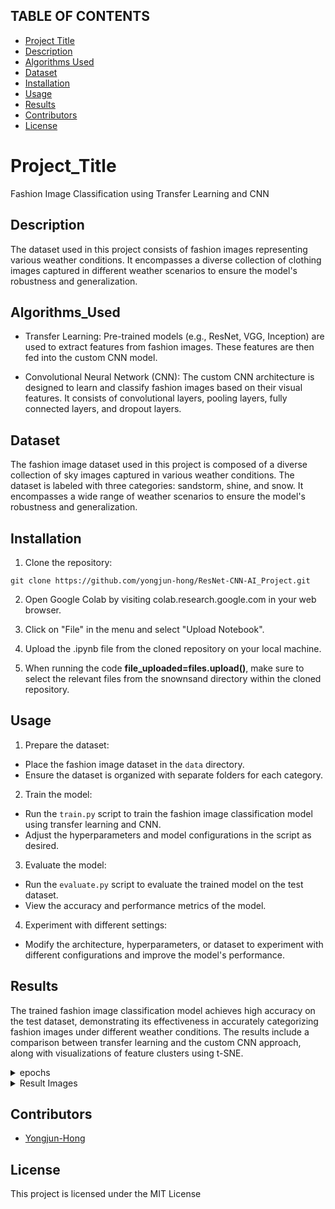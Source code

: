 ## TABLE OF CONTENTS

* [Project Title](#Project_Title)
* [Description](#Description)
* [Algorithms Used](#Algorithms_Used)
* [Dataset](#Dataset)
* [Installation](#installation)
* [Usage](#Usage)
* [Results](#results)
* [Contributors](#contributors)
* [License](#license)

# Project_Title

Fashion Image Classification using Transfer Learning and CNN

## Description

The dataset used in this project consists of fashion images representing various weather conditions. It encompasses a diverse collection of clothing images captured in different weather scenarios to ensure the model's robustness and generalization.

## Algorithms_Used

- Transfer Learning: Pre-trained models (e.g., ResNet, VGG, Inception) are used to extract features from fashion images. These features are then fed into the custom CNN model.

- Convolutional Neural Network (CNN): The custom CNN architecture is designed to learn and classify fashion images based on their visual features. It consists of convolutional layers, pooling layers, fully connected layers, and dropout layers.

## Dataset

The fashion image dataset used in this project is composed of a diverse collection of sky images captured in various weather conditions. The dataset is labeled with three categories: sandstorm, shine, and snow. It encompasses a wide range of weather scenarios to ensure the model's robustness and generalization.

## Installation

1. Clone the repository:
```
git clone https://github.com/yongjun-hong/ResNet-CNN-AI_Project.git
```
2. Open Google Colab by visiting colab.research.google.com in your web browser.

3. Click on "File" in the menu and select "Upload Notebook".

4. Upload the .ipynb file from the cloned repository on your local machine.

5. When running the code **file_uploaded=files.upload()**, make sure to select the relevant files from the snownsand directory within the cloned repository.


## Usage

1. Prepare the dataset:
- Place the fashion image dataset in the `data` directory.
- Ensure the dataset is organized with separate folders for each category.

2. Train the model:
- Run the `train.py` script to train the fashion image classification model using transfer learning and CNN.
- Adjust the hyperparameters and model configurations in the script as desired.

3. Evaluate the model:
- Run the `evaluate.py` script to evaluate the trained model on the test dataset.
- View the accuracy and performance metrics of the model.

4. Experiment with different settings:
- Modify the architecture, hyperparameters, or dataset to experiment with different configurations and improve the model's performance.

## Results

The trained fashion image classification model achieves high accuracy on the test dataset, demonstrating its effectiveness in accurately categorizing fashion images under different weather conditions. The results include a comparison between transfer learning and the custom CNN approach, along with visualizations of feature clusters using t-SNE.

<details>
    <summary> epochs </summary>

```
Epoch 0/14
----------
Loss: 35.1723 Acc: 0.6966

Epoch 1/14
----------
Loss: 11.6631 Acc: 0.8180

Epoch 2/14
----------
Loss: 15.0258 Acc: 0.7978

Epoch 3/14
----------
Loss: 17.9296 Acc: 0.8292

Epoch 4/14
----------
Loss: 7.9915 Acc: 0.8494

Epoch 5/14
----------
Loss: 6.0286 Acc: 0.8202

Epoch 6/14
----------
Loss: 4.9641 Acc: 0.8719

Epoch 7/14
----------
Loss: 2.0133 Acc: 0.9213

Epoch 8/14
----------
Loss: 2.7915 Acc: 0.9101

Epoch 9/14
----------
Loss: 2.1360 Acc: 0.8989

Epoch 10/14
----------
Loss: 1.8703 Acc: 0.8787

Epoch 11/14
----------
Loss: 1.5321 Acc: 0.9034

Epoch 12/14
----------
Loss: 1.4601 Acc: 0.9034

Epoch 13/14
----------
Loss: 1.1378 Acc: 0.8944

Epoch 14/14
----------
Loss: 1.3390 Acc: 0.9101

Training complete in 1m 49s
Best Acc: 0.9213
```
</details>

<details>
    <summary> Result Images </summary>
  
 ![3가지 이미지](https://github.com/yongjun-hong/ResNet-CNN-AI_Project/assets/104314593/7057ca08-6063-4ff7-b917-533cc06319ec)

  ![정확도](https://github.com/yongjun-hong/ResNet-CNN-AI_Project/assets/104314593/787ef69a-d615-40a9-a999-678fdf4362e2)
  
  ![손실률](https://github.com/yongjun-hong/ResNet-CNN-AI_Project/assets/104314593/f6cbf76a-4f67-4d4a-9782-34b742fc098c)
  
</details>


## Contributors

- [Yongjun-Hong]([https://github.com/your_username](https://github.com/yongjun-hong))

## License

This project is licensed under the MIT License
